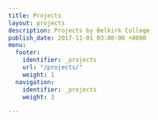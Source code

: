 ```yaml
---
title: Projects
layout: projects
description: Projects by Belkirk College
publish_date: 2017-11-01 03:00:00 +0000
menu:
  footer:
    identifier: _projects
    url: "/projects/"
    weight: 1
  navigation:
    identifier: _projects
    weight: 3

---
```

